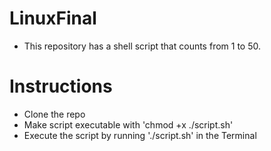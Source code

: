 # LinuxFinal
- This repository has a shell script that counts from 1 to 50.

# Instructions 
- Clone the repo
- Make script executable with 'chmod +x ./script.sh' 
- Execute the script by running './script.sh' in the Terminal

 
